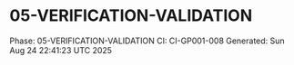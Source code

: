 # 05-VERIFICATION-VALIDATION
Phase: 05-VERIFICATION-VALIDATION
CI: CI-GP001-008
Generated: Sun Aug 24 22:41:23 UTC 2025

